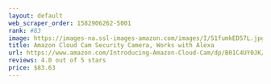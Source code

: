 ```yaml
---
layout: default 
﻿web_scraper_order: 1582906262-5001
rank: #83
image: https://images-na.ssl-images-amazon.com/images/I/51fumkED57L.jpg
title: Amazon Cloud Cam Security Camera, Works with Alexa
url: https://www.amazon.com/Introducing-Amazon-Cloud-Cam/dp/B01C4UY0JK/ref=zg_mw_amazon-devices_83?_encoding=UTF8&psc=1&refRID=6VMZG7Z8NQN54MF293SQ
reviews: 4.0 out of 5 stars
price: $83.63 
---
```

